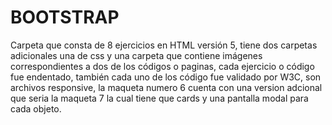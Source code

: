# BOOTSTRAP
Carpeta que consta de 8 ejercicios en HTML versión 5, tiene dos carpetas adicionales una de css y una carpeta que contiene imágenes correspondientes a dos de los códigos o paginas, cada ejercicio o código fue endentado, también cada uno de los código fue validado por W3C, son archivos responsive, la maqueta numero 6 cuenta con una version adcional que seria la maqueta 7 la cual tiene que cards y una pantalla modal para cada objeto.
